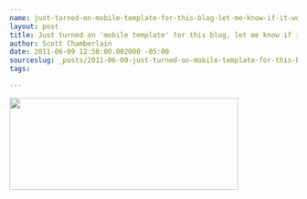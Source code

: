 ```yaml
--- 
name: just-turned-on-mobile-template-for-this-blog-let-me-know-if-it-works
layout: post
title: Just turned on 'mobile template' for this blog, let me know if it works
author: Scott Chamberlain
date: 2011-06-09 12:50:00.002000 -05:00
sourceslug: _posts/2011-06-09-just-turned-on-mobile-template-for-this-blog-let-me-know-if-it-works.md
tags: 

---
```

<div class="separator" style="clear: both; text-align: center;"><a href="http://f.cl.ly/items/0V2S0T1k3X3G2p0W2p1e/Screen%20shot%202011-06-09%20at%2012.49.15%20PM.png" imageanchor="1" style="clear: left; float: left; margin-bottom: 1em; margin-right: 1em;"><img border="0" height="161" src="http://f.cl.ly/items/0V2S0T1k3X3G2p0W2p1e/Screen%20shot%202011-06-09%20at%2012.49.15%20PM.png" width="400" /></a></div>
